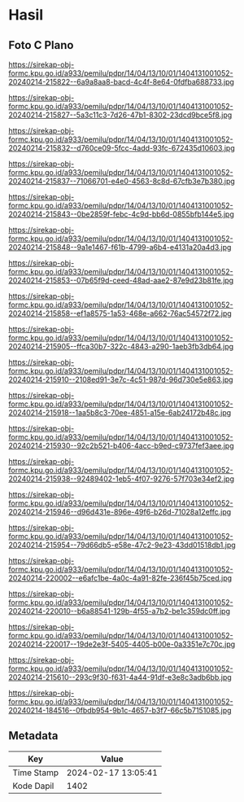 # Hasil

## Foto C Plano

https://sirekap-obj-formc.kpu.go.id/a933/pemilu/pdpr/14/04/13/10/01/1404131001052-20240214-215822--6a9a8aa8-bacd-4c4f-8e64-0fdfba688733.jpg

https://sirekap-obj-formc.kpu.go.id/a933/pemilu/pdpr/14/04/13/10/01/1404131001052-20240214-215827--5a3c11c3-7d26-47b1-8302-23dcd9bce5f8.jpg

https://sirekap-obj-formc.kpu.go.id/a933/pemilu/pdpr/14/04/13/10/01/1404131001052-20240214-215832--d760ce09-5fcc-4add-93fc-672435d10603.jpg

https://sirekap-obj-formc.kpu.go.id/a933/pemilu/pdpr/14/04/13/10/01/1404131001052-20240214-215837--71066701-e4e0-4563-8c8d-67cfb3e7b380.jpg

https://sirekap-obj-formc.kpu.go.id/a933/pemilu/pdpr/14/04/13/10/01/1404131001052-20240214-215843--0be2859f-febc-4c9d-bb6d-0855bfb144e5.jpg

https://sirekap-obj-formc.kpu.go.id/a933/pemilu/pdpr/14/04/13/10/01/1404131001052-20240214-215848--9a1e1467-f61b-4799-a6b4-e4131a20a4d3.jpg

https://sirekap-obj-formc.kpu.go.id/a933/pemilu/pdpr/14/04/13/10/01/1404131001052-20240214-215853--07b65f9d-ceed-48ad-aae2-87e9d23b81fe.jpg

https://sirekap-obj-formc.kpu.go.id/a933/pemilu/pdpr/14/04/13/10/01/1404131001052-20240214-215858--ef1a8575-1a53-468e-a662-76ac54572f72.jpg

https://sirekap-obj-formc.kpu.go.id/a933/pemilu/pdpr/14/04/13/10/01/1404131001052-20240214-215905--ffca30b7-322c-4843-a290-1aeb3fb3db64.jpg

https://sirekap-obj-formc.kpu.go.id/a933/pemilu/pdpr/14/04/13/10/01/1404131001052-20240214-215910--2108ed91-3e7c-4c51-987d-96d730e5e863.jpg

https://sirekap-obj-formc.kpu.go.id/a933/pemilu/pdpr/14/04/13/10/01/1404131001052-20240214-215918--1aa5b8c3-70ee-4851-a15e-6ab24172b48c.jpg

https://sirekap-obj-formc.kpu.go.id/a933/pemilu/pdpr/14/04/13/10/01/1404131001052-20240214-215930--92c2b521-b406-4acc-b9ed-c9737fef3aee.jpg

https://sirekap-obj-formc.kpu.go.id/a933/pemilu/pdpr/14/04/13/10/01/1404131001052-20240214-215938--92489402-1eb5-4f07-9276-57f703e34ef2.jpg

https://sirekap-obj-formc.kpu.go.id/a933/pemilu/pdpr/14/04/13/10/01/1404131001052-20240214-215946--d96d431e-896e-49f6-b26d-71028a12effc.jpg

https://sirekap-obj-formc.kpu.go.id/a933/pemilu/pdpr/14/04/13/10/01/1404131001052-20240214-215954--79d66db5-e58e-47c2-9e23-43dd01518db1.jpg

https://sirekap-obj-formc.kpu.go.id/a933/pemilu/pdpr/14/04/13/10/01/1404131001052-20240214-220002--e6afc1be-4a0c-4a91-82fe-236f45b75ced.jpg

https://sirekap-obj-formc.kpu.go.id/a933/pemilu/pdpr/14/04/13/10/01/1404131001052-20240214-220010--b6a88541-129b-4f55-a7b2-be1c359dc0ff.jpg

https://sirekap-obj-formc.kpu.go.id/a933/pemilu/pdpr/14/04/13/10/01/1404131001052-20240214-220017--19de2e3f-5405-4405-b00e-0a3351e7c70c.jpg

https://sirekap-obj-formc.kpu.go.id/a933/pemilu/pdpr/14/04/13/10/01/1404131001052-20240214-215610--293c9f30-f631-4a44-91df-e3e8c3adb6bb.jpg

https://sirekap-obj-formc.kpu.go.id/a933/pemilu/pdpr/14/04/13/10/01/1404131001052-20240214-184516--0fbdb954-9b1c-4657-b3f7-66c5b7151085.jpg


## Metadata

| Key        | Value               |
| ---------- | ------------------- |
| Time Stamp | 2024-02-17 13:05:41 |
| Kode Dapil | 1402                |



